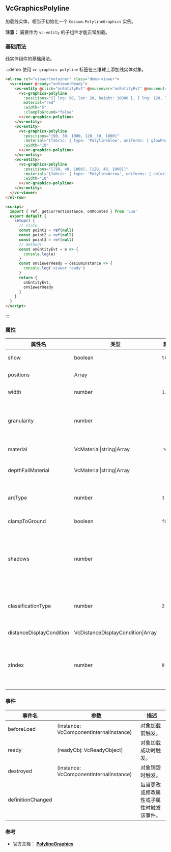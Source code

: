 ## VcGraphicsPolyline

加载线实体，相当于初始化一个 `Cesium.PolylineGraphics` 实例。

**注意：** 需要作为 `vc-entity` 的子组件才能正常加载。

### 基础用法

线实体组件的基础用法。

:::demo 使用 `vc-graphics-polyline` 标签在三维球上添加线实体对象。

```html
<el-row ref="viewerContainer" class="demo-viewer">
  <vc-viewer @ready="onViewerReady">
    <vc-entity @click="onEntityEvt" @mouseover="onEntityEvt" @mouseout="onEntityEvt">
      <vc-graphics-polyline
        :positions="[{ lng: 90, lat: 20, height: 10000 }, { lng: 120, lat: 20, height: 10000 }]"
        material="red"
        :width="5"
        :clampToGround="false"
      ></vc-graphics-polyline>
    </vc-entity>
    <vc-entity>
      <vc-graphics-polyline
        :positions="[90, 30, 1000, 120, 30, 1000]"
        :material="{fabric: { type: 'PolylineGlow', uniforms: { glowPower: 0.2, color: 'blue' }}}"
        :width="10"
      ></vc-graphics-polyline>
    </vc-entity>
    <vc-entity>
      <vc-graphics-polyline
        :positions="[[90, 40, 1000], [120, 40, 1000]]"
        :material="{fabric: { type: 'PolylineArrow', uniforms: { color: 'purple' }}}"
        :width="10"
      ></vc-graphics-polyline>
    </vc-entity>
  </vc-viewer>
</el-row>

<script>
  import { ref, getCurrentInstance, onMounted } from 'vue'
  export default {
    setup() {
      // state
      const point1 = ref(null)
      const point2 = ref(null)
      const point3 = ref(null)
      // methods
      const onEntityEvt = e => {
        console.log(e)
      }
      const onViewerReady = cesiumInstance => {
        console.log('viewer ready')
      }
      return {
        onEntityEvt,
        onViewerReady
      }
    }
  }
</script>
```

:::

### 属性

<!-- prettier-ignore -->
| 属性名 | 类型 | 默认值 | 描述 | 可选值 |
| ----- | ---- | ----- | -------- | --- |
| show | boolean | `true` | `optional` 指定线是否可显示。 |
| positions | Array | | `optional` 指定表示线条的位置数组。 |
| width | number | `1.0` | `optional` 指定线的宽度（像素）。 |
| granularity | number | | `optional` 指定每个经纬度之间的采样粒度。 arcType 不是 ArcType.NONE 时有效。 |
| material | VcMaterial\|string\|Array | `'white'` | `optional` 指定用于绘制线的材质。 |
| depthFailMaterial | VcMaterial\|string\|Array | | `optional` 指定用于绘制低于地形的线的材质。 |
| arcType | number | `1` | `optional` 指定线条类型。 **NONE: 0, GEODESIC: 1, RHUMB: 2** | 0/1/2|
| clampToGround | boolean | `false` | `optional` 指定线是否贴地。 |
| shadows | number | | `optional` 指定这些是否投射或接收来自每个光源的阴影。**DISABLED: 0, ENABLED: 1, CAST_ONLY: 2, RECEIVE_ONLY: 3** |0/1/2/3|
| classificationType | number | `2` | `optional` 指定相机到线的距离。 **TERRAIN: 0, CESIUM_3D_TILE: 1, BOTH: 2**|0/1/2|
| distanceDisplayCondition | VcDistanceDisplayCondition\|Array | | `optional` 指定相机到线的距离。 |
| zIndex | number | `0` | `optional` 指定用于排序地面几何的 zIndex。 仅当`clampToGround`为真且支持地形上的折线时才有效。 |

### 事件

| 事件名            | 参数                                    | 描述                                     |
| ----------------- | --------------------------------------- | ---------------------------------------- |
| beforeLoad        | (instance: VcComponentInternalInstance) | 对象加载前触发。                         |
| ready             | (readyObj: VcReadyObject)               | 对象加载成功时触发。                     |
| destroyed         | (instance: VcComponentInternalInstance) | 对象销毁时触发。                         |
| definitionChanged |                                         | 每当更改或修改属性或子属性时触发该事件。 |

### 参考

- 官方文档： **[PolylineGraphics](https://cesium.com/docs/cesiumjs-ref-doc/PolylineGraphics.html)**
